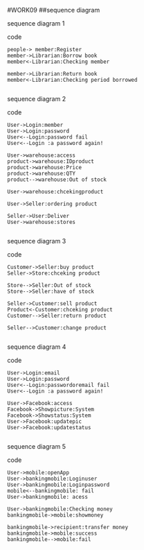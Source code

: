 #WORK09
##sequence diagram

sequence diagram 1

code
```
people-> member:Register
member->Librarian:Borrow book
member<-Librarian:Checking member

member->Librarian:Return book
member<-Librarian:Checking period borrowed
```
<img scr= "">

sequence diagram 2

code
```
User->Login:member
User->Login:password
User<--Login:password fail 
User<--Login :a password again!

User->warehouse:access
product->warehouse:IDproduct
product->warehouse:Price
product->warehouse:QTY
product-->warehouse:Out of stock
 
User->warehouse:chcekingproduct

User->Seller:ordering product

Seller->User:Deliver
User->warehouse:stores
```
<img scr= "">

sequence diagram 3

code
```
Customer->Seller:buy product
Seller->Store:chceking product

Store-->Seller:Out of stock
Store-->Seller:have of stock

Seller->Customer:sell product
Product<-Customer:chceking product
Customer-->Seller:return product

Seller-->Customer:change product

```
<img scr= "">

sequence diagram 4

code
```
User->Login:email
User->Login:password
User<--Login:passwordoremail fail 
User<--Login :a password again!

User->Facebook:access
Facebook->Showpicture:System
Facebook->Showstatus:System
User->Facebook:updatepic
User->Facebook:updatestatus
```
<img scr= "">

sequence diagram 5

code
```
User->mobile:openApp
User->bankingmobile:Loginuser
User->bankingmobile:Loginpassword
mobile<--bankingmobile: fail 
User->bankingmobile: acess

User->bankingmobile:Checking money
bankingmobile->mobile:showmoney

bankingmobile->recipient:transfer money
bankingmobile->mobile:success
bankingmobile-->mobile:fail
```
<img scr= "">



